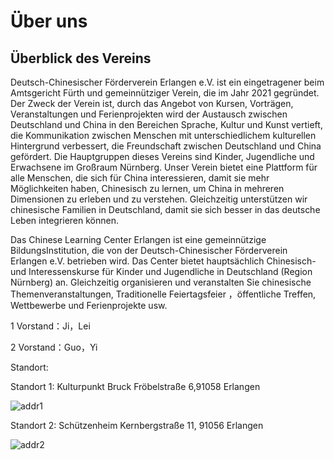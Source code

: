 # Über uns

## Überblick des Vereins

Deutsch-Chinesischer Förderverein Erlangen e.V. ist ein eingetragener beim Amtsgericht Fürth und gemeinnütziger Verein, die im Jahr 2021 gegründet. Der Zweck der Verein ist, durch das Angebot von Kursen, Vorträgen, Veranstaltungen und Ferienprojekten wird der Austausch zwischen Deutschland und China in den Bereichen Sprache, Kultur und Kunst vertieft, die Kommunikation zwischen Menschen mit unterschiedlichem kulturellen Hintergrund verbessert, die Freundschaft zwischen Deutschland und China gefördert. Die Hauptgruppen dieses Vereins sind Kinder, Jugendliche und Erwachsene im Großraum Nürnberg. Unser Verein bietet eine Plattform für alle Menschen, die sich für China interessieren, damit sie mehr Möglichkeiten haben, Chinesisch zu lernen, um China in mehreren Dimensionen zu erleben und zu verstehen. Gleichzeitig unterstützen wir chinesische Familien in Deutschland, damit sie sich besser in das deutsche Leben integrieren können.

Das Chinese Learning Center Erlangen ist eine gemeinnützige BildungsInstitution, die von der Deutsch-Chinesischer Förderverein Erlangen e.V. betrieben wird.  Das Center bietet hauptsächlich Chinesisch- und Interessenskurse für Kinder und Jugendliche in Deutschland (Region Nürnberg) an. Gleichzeitig organisieren und veranstalten Sie chinesische Themenveranstaltungen, Traditionelle Feiertagsfeier ，öffentliche Treffen, Wettbewerbe und Ferienprojekte usw.

1 Vorstand：Ji，Lei

2 Vorstand：Guo，Yi

Standort:

Standort 1: Kulturpunkt Bruck Fröbelstraße 6,91058 Erlangen

![addr1](https://img-1304915546.file.myqcloud.com/images/20210530/address1.jpg)

Standort 2: Schützenheim Kernbergstraße 11, 91056 Erlangen

![addr2](https://img-1304915546.file.myqcloud.com/images/20210530/address2.jpg)
